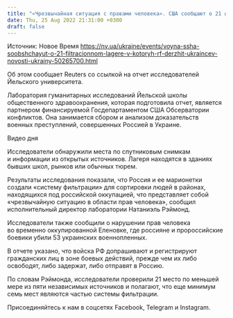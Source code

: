 ```yaml
---
title: "«Чрезвычайная ситуация с правами человека». США сообщают о 21 фильтрационном лагере, в которых оккупанты держат украинцев"
date: Thu, 25 Aug 2022 21:31:00 +0300
draft: false
---
```

Источник: Новое Время https://nv.ua/ukraine/events/voyna-ssha-soobshchayut-o-21-filtracionnom-lagere-v-kotoryh-rf-derzhit-ukraincev-novosti-ukrainy-50265700.html


Об этом сообщает Reuters со ссылкой на отчет исследователей Йельского университета.

Лаборатория гуманитарных исследований Йельской школы общественного здравоохранения, которая подготовила отчет, является партнером финансируемой Госдепартаментом США Обсерватории конфликтов. Она занимается сбором и анализом доказательств военных преступлений, совершенных Россией в Украине.

 Видео дня   

Исследователи обнаружили места по спутниковым снимкам и информации из открытых источников. Лагеря находятся в зданиях бывших школ, рынков или обычных тюрем.

Результаты исследования показали, что Россия и ее марионетки создали «систему фильтрации» для сортировки людей в районах, находящихся под российской оккупацией, что представляет собой «чрезвычайную ситуацию в области прав человека», сообщил исполнительный директор лаборатории Натаниэль Рэймонд. 

Исследователи также сообщили о нарушении прав человека во временно оккупированной Еленовке, где россияне и пророссийские боевики убили 53 украинских военнопленных.

В отчете указано, что войска РФ допрашивают и регистрируют гражданских лиц в зоне боевых действий, прежде чем их либо освободят, либо задержат, либо отправят в Россию.

По словам Рэймонда, исследователи проверили 21 место по меньшей мере из пяти независимых источников и полагают, что еще минимум семь мест являются частью системы фильтрации.

Присоединяйтесь к нам в соцсетях Facebook, Telegram и Instagram.
